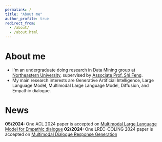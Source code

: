 ```yaml
---
permalink: /
title: "About me"
author_profile: true
redirect_from: 
  - /about/
  - /about.html
---
```



About me
======
- I'm an undergraduate doing research in [Data Mining](https://neu-datamining.github.io/) group at [Northeastern University](http://www.neu.edu.cn/), supervised by [Associate Prof. Shi Feng](https://neu-datamining.github.io/cse/fengshi/).
- My main research interests are Generative Artificial Intelligence, Large Language Model, Multimodal Large Language Model, Diffusion, and Empathic dialogue.

News
======
**05/2024:** One ACL 2024 paper is accepted on [Multimodal Large Language Model for Empathic dialogue](https://arxiv.org/abs/2402.01679)
**02/2024:** One LREC-COLING 2024 paper is accepted on [Multimodal Dialogue Response Generation](https://aclanthology.org/2024.lrec-main.1403/)


